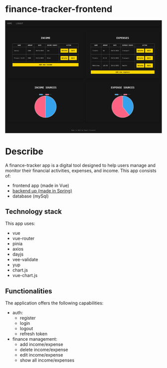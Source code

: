 # finance-tracker-frontend

![Home View](./docs/home.png)

# Describe

A finance-tracker app is a digital tool designed to help users manage and monitor their financial activities, expenses, and income. This app consists of:

- frontend app (made in Vue)
- [backend up (made in Spring)](https://github.com/kardahim/finance-tracker-backend)
- database (mySql)

## Technology stack

This app uses:

- vue
- vue-router
- pinia
- axios
- dayjs
- vee-validate
- yup
- chart.js
- vue-chart.js

## Functionalities

The application offers the following capabilities:

- auth:
  - register
  - login
  - logout
  - refresh token
- finance management:
  - add income/expense
  - delete income/expense
  - edit income/expense
  - show all income/expenses
